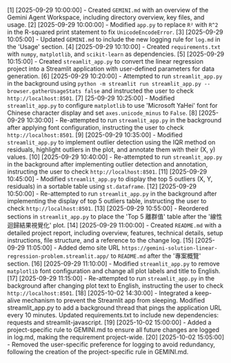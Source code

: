 [1] [2025-09-29 10:00:00] - Created `GEMINI.md` with an overview of the Gemini Agent Workspace, including directory overview, key files, and usage.
[2] [2025-09-29 10:00:00] - Modified `app.py` to replace `R²` with `R^2` in the R-squared print statement to fix `UnicodeEncodeError`.
[3] [2025-09-29 10:05:00] - Updated `GEMINI.md` to include the new logging rule for `log.md` in the 'Usage' section.
[4] [2025-09-29 10:10:00] - Created `requirements.txt` with `numpy`, `matplotlib`, and `scikit-learn` as dependencies.
[5] [2025-09-29 10:15:00] - Created `streamlit_app.py` to convert the linear regression project into a Streamlit application with user-defined parameters for data generation.
[6] [2025-09-29 10:20:00] - Attempted to run `streamlit_app.py` in the background using `python -m streamlit run streamlit_app.py --browser.gatherUsageStats false` and instructed the user to check `http://localhost:8501`.
[7] [25-09-29 10:25:00] - Modified `streamlit_app.py` to configure `matplotlib` to use 'Microsoft YaHei' font for Chinese character display and set `axes.unicode_minus` to `False`.
[8] [2025-09-29 10:30:00] - Re-attempted to run `streamlit_app.py` in the background after applying font configuration, instructing the user to check `http://localhost:8501`.
[9] [2025-09-29 10:35:00] - Modified `streamlit_app.py` to implement outlier detection using the IQR method on residuals, highlight outliers in the plot, and annotate them with their (X, y) values.
[10] [2025-09-29 10:40:00] - Re-attempted to run `streamlit_app.py` in the background after implementing outlier detection and annotation, instructing the user to check `http://localhost:8501`.
[11] [2025-09-29 10:45:00] - Modified `streamlit_app.py` to display the top 5 outliers (X, Y, residuals) in a sortable table using `st.dataframe`.
[12] [2025-09-29 10:50:00] - Re-attempted to run `streamlit_app.py` in the background after implementing the display of top 5 outliers table, instructing the user to check `http://localhost:8501`.
[13] [2025-09-29 10:55:00] - Reordered sections in `streamlit_app.py` to place the 'Top 5 離群值' table after the '線性迴歸結果視覺化' plot.
[14] [2025-09-29 11:00:00] - Created `README.md` with a detailed project report, including overview, features, technical details, setup instructions, file structure, and a reference to the change log.
[15] [2025-09-29 11:05:00] - Added demo site URL `https://gemini-solution-linear-regression-problem.streamlit.app/` to `README.md` after the '專案概覽' section.
[16] [2025-09-29 11:10:00] - Modified `streamlit_app.py` to remove `matplotlib` font configuration and change all plot labels and title to English.
[17] [2025-09-29 11:15:00] - Re-attempted to run `streamlit_app.py` in the background after changing plot text to English, instructing the user to check `http://localhost:8501`.
[18] [2025-10-02 14:30:00] - Integrated a keep-alive mechanism to prevent the Streamlit app from sleeping. Modified streamlit_app.py to add a background thread that pings the application URL every 10 minutes. Updated requirements.txt to include new dependencies: requests and streamlit-javascript.
[19] [2025-10-02 15:00:00] - Added a project-specific rule to GEMINI.md to ensure all future changes are logged in log.md, making the requirement project-wide.
[20] [2025-10-02 15:05:00] - Removed the user-specific preference for logging to avoid redundancy, following the creation of the project-specific rule in GEMINI.md.
